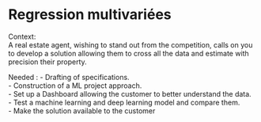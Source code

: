 # Regression multivariées

Context:  
A real estate agent, wishing to stand out from the competition, calls on you to develop a solution allowing them to cross all the data and estimate with precision their property.  

Needed : - Drafting of specifications.    
         - Construction of a ML project approach.  
         - Set up a Dashboard allowing the customer to better understand the data.  
         - Test a machine learning and deep learning model and compare them.  
         - Make the solution available to the customer




